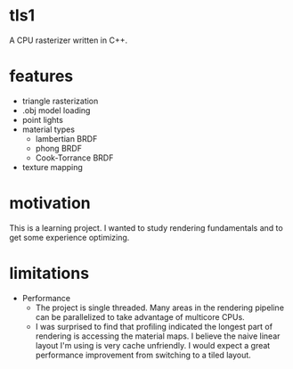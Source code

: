 # tls1

A CPU rasterizer written in C++.

# features

* triangle rasterization
* .obj model loading
* point lights
* material types
  * lambertian BRDF
  * phong BRDF
  * Cook-Torrance BRDF
* texture mapping

# motivation

This is a learning project. I wanted to study rendering fundamentals and to get some experience optimizing.

# limitations

* Performance
  * The project is single threaded. Many areas in the rendering pipeline can be parallelized to take advantage of multicore CPUs.
  * I was surprised to find that profiling indicated the longest part of rendering is accessing the material maps. I believe the naive linear layout I'm using is very cache unfriendly. I would expect a great performance improvement from switching to a tiled layout.
